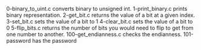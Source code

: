 0-binary_to_uint.c converts binary to unsigned int.
1-print_binary.c prints binary representation.
2-get_bit.c returns the value of a bit at a given index.
3-set_bit.c sets the value of a bit to 1
4-clear_bit.c sets the value of a bit to 0
5-flip_bits.c returns the number of bits you would need to flip to get from one number to another.
100-get_endianness.c checks the endianness.
101-password has the password

